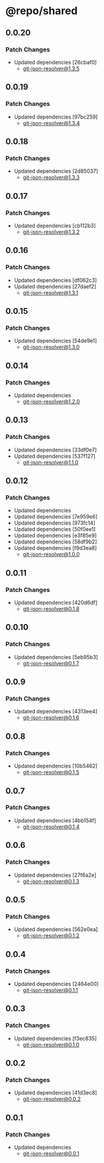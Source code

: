 # @repo/shared

## 0.0.20

### Patch Changes

- Updated dependencies [26cbaf0]
  - git-json-resolver@1.3.5

## 0.0.19

### Patch Changes

- Updated dependencies [97bc259]
  - git-json-resolver@1.3.4

## 0.0.18

### Patch Changes

- Updated dependencies [2d85037]
  - git-json-resolver@1.3.3

## 0.0.17

### Patch Changes

- Updated dependencies [cb112b3]
  - git-json-resolver@1.3.2

## 0.0.16

### Patch Changes

- Updated dependencies [df062c3]
- Updated dependencies [27daef2]
  - git-json-resolver@1.3.1

## 0.0.15

### Patch Changes

- Updated dependencies [54de9e1]
  - git-json-resolver@1.3.0

## 0.0.14

### Patch Changes

- Updated dependencies
  - git-json-resolver@1.2.0

## 0.0.13

### Patch Changes

- Updated dependencies [33df0e7]
- Updated dependencies [537f127]
  - git-json-resolver@1.1.0

## 0.0.12

### Patch Changes

- Updated dependencies
- Updated dependencies [7e959e6]
- Updated dependencies [973fc14]
- Updated dependencies [50f0ee1]
- Updated dependencies [e3f85e9]
- Updated dependencies [58df9b2]
- Updated dependencies [f9d3ea8]
  - git-json-resolver@1.0.0

## 0.0.11

### Patch Changes

- Updated dependencies [420d6df]
  - git-json-resolver@0.1.8

## 0.0.10

### Patch Changes

- Updated dependencies [5eb95b3]
  - git-json-resolver@0.1.7

## 0.0.9

### Patch Changes

- Updated dependencies [4313ee4]
  - git-json-resolver@0.1.6

## 0.0.8

### Patch Changes

- Updated dependencies [10b5462]
  - git-json-resolver@0.1.5

## 0.0.7

### Patch Changes

- Updated dependencies [4bb154f]
  - git-json-resolver@0.1.4

## 0.0.6

### Patch Changes

- Updated dependencies [27f6a2e]
  - git-json-resolver@0.1.3

## 0.0.5

### Patch Changes

- Updated dependencies [562e0ea]
  - git-json-resolver@0.1.2

## 0.0.4

### Patch Changes

- Updated dependencies [2464e00]
  - git-json-resolver@0.1.1

## 0.0.3

### Patch Changes

- Updated dependencies [f3ec835]
  - git-json-resolver@0.1.0

## 0.0.2

### Patch Changes

- Updated dependencies [41d3ec8]
  - git-json-resolver@0.0.2

## 0.0.1

### Patch Changes

- Updated dependencies
  - git-json-resolver@0.0.1
